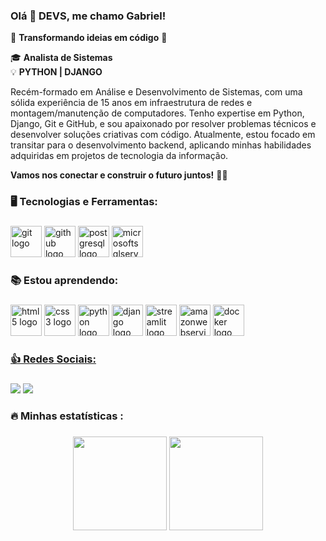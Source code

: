 
### Olá 👋 DEVS, me chamo Gabriel! 

🌟 **Transformando ideias em código** 🌟

🎓 **Analista de Sistemas**  
💡 **PYTHON | DJANGO**

Recém-formado em Análise e Desenvolvimento de Sistemas, com uma sólida experiência de 15 anos em infraestrutura de redes e montagem/manutenção de computadores. Tenho expertise em Python, Django, Git e GitHub, e sou apaixonado por resolver problemas técnicos e desenvolver soluções criativas com código. Atualmente, estou focado em transitar para o desenvolvimento backend, aplicando minhas habilidades adquiridas em projetos de tecnologia da informação.

**Vamos nos conectar e construir o futuro juntos!** 🚀✨

###

<h3 align="left">🖥️ Tecnologias e Ferramentas:</h3>

###

<div align="left">
<img src="https://cdn.jsdelivr.net/gh/devicons/devicon/icons/git/git-original.svg" width="50" height="50" alt="git logo"/> <img src="https://cdn.jsdelivr.net/gh/devicons/devicon/icons/github/github-original-wordmark.svg" width="50" height="50" alt="github logo"/> <img src="https://cdn.jsdelivr.net/gh/devicons/devicon@latest/icons/postgresql/postgresql-plain-wordmark.svg" width="50" heigth="50" alt="postgresql logo"/> <img src="https://cdn.jsdelivr.net/gh/devicons/devicon@latest/icons/microsoftsqlserver/microsoftsqlserver-plain-wordmark.svg" width="50" heigth="50" alt="microsoftsqlserver logo"/>
</div>          

###

<h3 align="left">📚 Estou aprendendo:</h3>

###

<div align="left">
<img src="https://cdn.jsdelivr.net/gh/devicons/devicon/icons/html5/html5-original.svg" height="50" alt="html5 logo"/> <img src="https://cdn.jsdelivr.net/gh/devicons/devicon/icons/css3/css3-original.svg" height="50" alt="css3 logo" /> <img src="https://cdn.jsdelivr.net/gh/devicons/devicon/icons/python/python-original-wordmark.svg" height="50" alt="python logo"/> <img src="https://cdn.jsdelivr.net/gh/devicons/devicon@latest/icons/django/django-plain-wordmark.svg" height="50" alt="django logo"/> <img src="https://cdn.jsdelivr.net/gh/devicons/devicon@latest/icons/streamlit/streamlit-plain-wordmark.svg" height="50" alt="streamlit logo"/> <img src="https://cdn.jsdelivr.net/gh/devicons/devicon@latest/icons/amazonwebservices/amazonwebservices-plain-wordmark.svg" height="50" alt="amazonwebservices logo"/> <img src="https://cdn.jsdelivr.net/gh/devicons/devicon/icons/docker/docker-plain-wordmark.svg" height="50" alt="docker logo" />
</div>

###

<div>
<a href="https://github.com/devgabrielvieira">
</div>

###

<h3 align="left">👍 Redes Sociais:</h3> 

###

[<img src="https://img.shields.io/badge/linkedin-%230077B5.svg?&style=for-the-badge&logo=linkedin&logoColor=white" />](https://www.linkedin.com/in/devgabrielvieira/) [<img src = "https://img.shields.io/badge/instagram-%23E4405F.svg?  &style=for-the-badge&logo=instagram&logoColor=white">](https://www.instagram.com/dev.gabivieira/)

###

<h3 align="left">🔥   Minhas estatísticas :</h3>

###

<div align="center">
<img src="https://github-readme-stats.vercel.app/api?username=devgabrielvieira&theme=vue-dark&show_icons=true&hide_border=true&count_private=false" height="150" />
<img src="https://github-readme-stats.vercel.app/api/top-langs/?username=devgabrielvieira&theme=vue-dark&show_icons=true&hide_border=true&layout=compact" height="150" />
</div>

###

